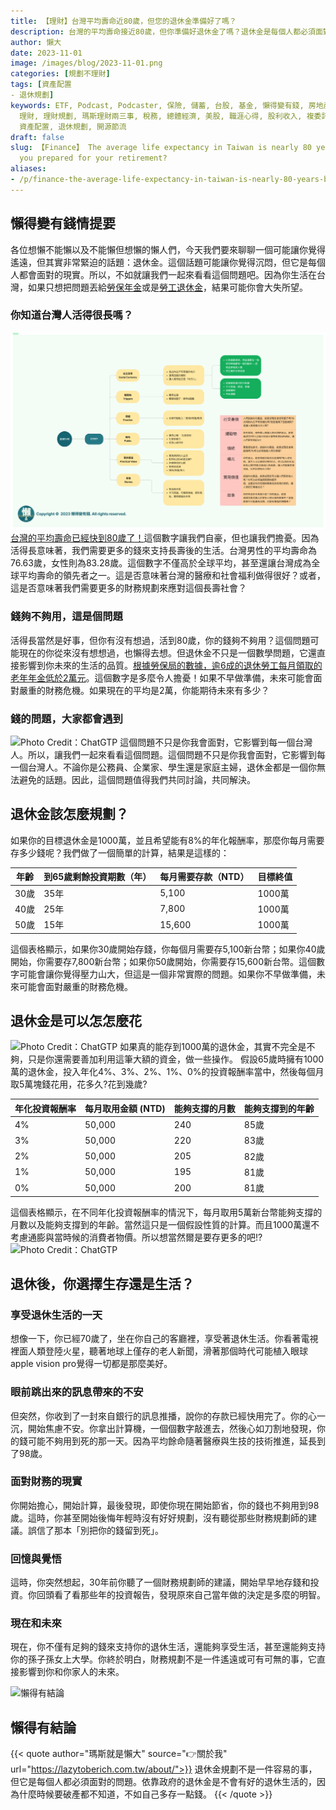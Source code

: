 ```yaml
---
title: 【理財】台灣平均壽命近80歲，但您的退休金準備好了嗎？
description: 台灣的平均壽命接近80歲，但你準備好退休金了嗎？退休金是每個人都必須面對的現實問題。台灣的平均壽命越長，我們需要更多的錢來支持長壽後的生活。根據勞保局的數據，超過六成的退休勞工每月領取的老年年金低於2萬元，這是令人擔憂的數字。如果不早做準備，未來可能面臨財務危機。透過財務規劃，我們可以計算出每月需要存多少錢，以及退休金能夠支撐的年齡。退休金規劃不容易，但它直接影響到你和家人的未來，所以讓我們一起來規劃一個更好的退休生活吧！
author: 懶大
date: 2023-11-01
image: /images/blog/2023-11-01.png
categories: [規劃不理財]
tags: [資產配置
- 退休規劃]
keywords: ETF, Podcast, Podcaster, 保險, 儲蓄, 台股, 基金, 懶得變有錢, 房地產, 投資, 投資理財, 支出, 收入, 月配息,
  理財, 理財規劃, 瑪斯理財兩三事, 稅務, 總體經濟, 美股, 職涯心得, 股利收入, 複委託, 規劃不理財, 記帳, 讀書心得, 財務規劃, 財商, 貸款,
  資產配置, 退休規劃, 開源節流
draft: false
slug: 【Finance】 The average life expectancy in Taiwan is nearly 80 years, but are
  you prepared for your retirement?
aliases:
- /p/finance-the-average-life-expectancy-in-taiwan-is-nearly-80-years-but-are-you-prepared-for-your-retirement/
---
```


## 懶得變有錢情提要

各位想懶不能懶以及不能懶但想懶的懶人們，今天我們要來聊聊一個可能讓你覺得遙遠，但其實非常緊迫的話題：退休金。這個話題可能讓你覺得沉悶，但它是每個人都會面對的現實。所以，不如就讓我們一起來看看這個問題吧。因為你生活在台灣，如果只想把問題丟給[勞保年金](https://www.bli.gov.tw/0100398.html)或是[勞工退休金](https://calc.mol.gov.tw/trial/personal_account_frame.asp)，結果可能你會大失所望。

### 你知道台灣人活得很長嗎？
![Photo Credit：ChatGTP](../../assets/images/blog/2023-10-05_1.png)
[台灣的平均壽命已經快到80歲了！](https://www.moi.gov.tw/News_Content.aspx?n=4&sms=9009&s=282793)這個數字讓我們自豪，但也讓我們擔憂。因為活得長意味著，我們需要更多的錢來支持長壽後的生活。台灣男性的平均壽命為76.63歲，女性則為83.28歲。這個數字不僅高於全球平均，甚至還讓台灣成為全球平均壽命的領先者之一。這是否意味著台灣的醫療和社會福利做得很好？或者，這是否意味著我們需要更多的財務規劃來應對這個長壽社會？

### 錢夠不夠用，這是個問題

活得長當然是好事，但你有沒有想過，活到80歲，你的錢夠不夠用？這個問題可能現在的你從來沒有想想過，也懶得去想。但退休金不只是一個數學問題，它還直接影響到你未來的生活的品質。[根據勞保局的數據，逾6成的退休勞工每月領取的老年年金低於2萬元](https://money.udn.com/money/story/5648/6979995?from=edn_msg)。這個數字是多麼令人擔憂！如果不早做準備，未來可能會面對嚴重的財務危機。如果現在的平均是2萬，你能期待未來有多少？

### 錢的問題，大家都會遇到
![Photo Credit：ChatGTP](img_1.png)
這個問題不只是你我會面對，它影響到每一個台灣人。所以，讓我們一起來看看這個問題。這個問題不只是你我會面對，它影響到每一個台灣人。不論你是公務員、企業家、學生還是家庭主婦，退休金都是一個你無法避免的話題。因此，這個問題值得我們共同討論，共同解決。

## 退休金該怎麼規劃？

如果你的目標退休金是1000萬，並且希望能有8%的年化報酬率，那麼你每月需要存多少錢呢？我們做了一個簡單的計算，結果是這樣的：

| 年齡 | 到65歲剩餘投資期數（年） | 每月需要存款（NTD） | 目標終值 |
| --- | --- | --- | --- |
| 30歲 | 35年 | 5,100 | 1000萬 |
| 40歲 | 25年 | 7,800 | 1000萬 |
| 50歲 | 15年 | 15,600 | 1000萬 |

這個表格顯示，如果你30歲開始存錢，你每個月需要存5,100新台幣；如果你40歲開始，你需要存7,800新台幣；如果你50歲開始，你需要存15,600新台幣。這個數字可能會讓你覺得壓力山大，但這是一個非常實際的問題。如果你不早做準備，未來可能會面對嚴重的財務危機。

## 退休金是可以怎怎麼花
![Photo Credit：ChatGTP](img_2.png)
如果真的能存到1000萬的退休金，其實不完全是不夠，只是你還需要善加利用這筆大額的資金，做一些操作。 假設65歲時擁有1000萬的退休金，投入年化4%、3%、2%、1%、0%的投資報酬率當中，然後每個月取5萬塊錢花用，花多久?花到幾歲?

| 年化投資報酬率 | 每月取用金額 (NTD) | 能夠支撐的月數 | 能夠支撐到的年齡 |
| --- | --- | --- | --- |
| 4% | 50,000 | 240 | 85歲 |
| 3% | 50,000 | 220 | 83歲 |
| 2% | 50,000 | 205 | 82歲 |
| 1% | 50,000 | 195 | 81歲 |
| 0% | 50,000 | 200 | 81歲 |

這個表格顯示，在不同年化投資報酬率的情況下，每月取用5萬新台幣能夠支撐的月數以及能夠支撐到的年齡。當然這只是一個假設性質的計算。而且1000萬還不考慮通膨與當時候的消費者物價。所以想當然爾是要存更多的吧!?
![Photo Credit：ChatGTP](img_3.png)
## 退休後，你選擇生存還是生活？

### 享受退休生活的一天

想像一下，你已經70歲了，坐在你自己的客廳裡，享受著退休生活。你看著電視裡面人類登陸火星，聽著地球上僅存的老人新聞，滑著那個時代可能植入眼球apple vision pro覺得一切都是那麼美好。

### 眼前跳出來的訊息**帶來的不安**

但突然，你收到了一封來自銀行的訊息推播，說你的存款已經快用完了。你的心一沉，開始焦慮不安。你拿出計算機，一個個數字敲進去，然後心如刀割地發現，你的錢可能不夠用到死的那一天。因為平均餘命隨著醫療與生技的技術推進，延長到了98歲。

### 面對財務的現實

你開始擔心，開始計算，最後發現，即使你現在開始節省，你的錢也不夠用到98歲。這時，你甚至開始後悔年輕時沒有好好規劃，沒有聽從那些財務規劃師的建議。誤信了那本「別把你的錢留到死」。

### 回憶與覺悟

這時，你突然想起，30年前你聽了一個財務規劃師的建議，開始早早地存錢和投資。你回頭看了看那些年的投資報告，發現原來自己當年做的決定是多麼的明智。

### 現在和未來

現在，你不僅有足夠的錢來支持你的退休生活，還能夠享受生活，甚至還能夠支持你的孫子孫女上大學。你終於明白，財務規劃不是一件遙遠或可有可無的事，它直接影響到你和你家人的未來。


![懶得有結論](/images/blog/lazytobeconclude.svg)
## 懶得有結論

{{< quote author="瑪斯就是懶大" source="👉關於我" url="https://lazytoberich.com.tw/about/">}}
退休金規劃不是一件容易的事，但它是每個人都必須面對的問題。依靠政府的退休金是不會有好的退休生活的，因為什麼時候要破產都不知道，不如自己多存一點錢。
{{< /quote >}}

